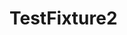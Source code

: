 # TestFixture2

<div data-bynder-widget="media-item" data-media-id="54884E8D-9B93-4E81-8007B0BA206C7A80" data-title="true" data-lightbox="false" data-download="false"><script id="bynder-widgets-js" data-account-url="lightbox.chauvetlighting.com" da

